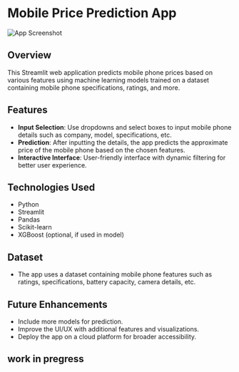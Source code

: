 # Mobile Price Prediction App

![App Screenshot](app_screenshot.png)

## Overview

This Streamlit web application predicts mobile phone prices based on various features using machine learning models trained on a dataset containing mobile phone specifications, ratings, and more.

## Features

- **Input Selection**: Use dropdowns and select boxes to input mobile phone details such as company, model, specifications, etc.
- **Prediction**: After inputting the details, the app predicts the approximate price of the mobile phone based on the chosen features.
- **Interactive Interface**: User-friendly interface with dynamic filtering for better user experience.

## Technologies Used

- Python
- Streamlit
- Pandas
- Scikit-learn
- XGBoost (optional, if used in model)

## Dataset

- The app uses a dataset containing mobile phone features such as ratings, specifications, battery capacity, camera details, etc.

## Future Enhancements

- Include more models for prediction.
- Improve the UI/UX with additional features and visualizations.
- Deploy the app on a cloud platform for broader accessibility.

## work in pregress
